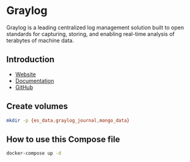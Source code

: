# Graylog

Graylog is a leading centralized log management solution built to open standards for capturing, storing, and enabling real-time analysis of terabytes of machine data.

## Introduction

- [Website](https://www.graylog.org/)
- [Documentation](https://docs.graylog.org/)
- [GitHub](https://github.com/Graylog2/docker-compose)

## Create volumes

```sh
mkdir -p {es_data,graylog_journal,mongo_data}
```

## How to use this Compose file

```sh
docker-compose up -d
```
